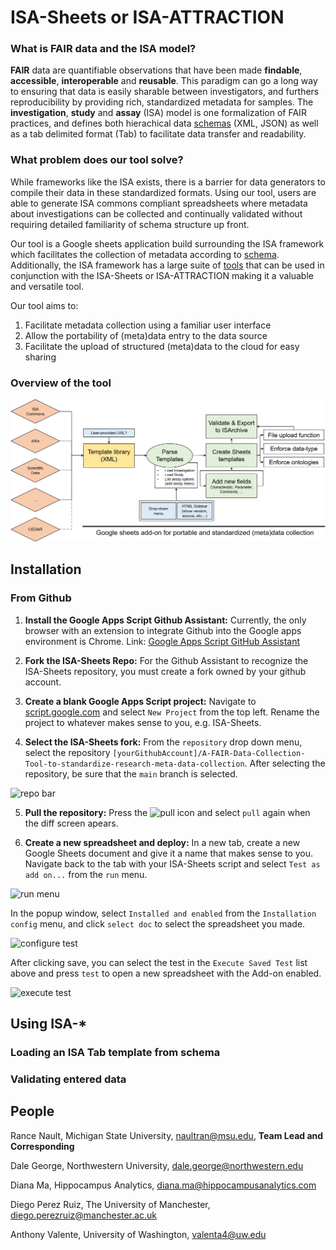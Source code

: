 # ISA-Sheets or ISA-ATTRACTION

### What is FAIR data and the ISA model?

**FAIR** data are quantifiable observations that have been made **findable**, **accessible**, **interoperable** and **reusable**.
This paradigm can go a long way to ensuring that data is easily sharable between investigators,
and furthers reproducibility by providing rich, standardized metadata for samples.
The **investigation**, **study** and **assay** (ISA) model is one formalization of FAIR practices,
and defines both hierachical data [schemas](https://isatools.readthedocs.io/en/latest/isamodel.html) (XML, JSON) as well as a tab delimited format (Tab)
to facilitate data transfer and readability.

### What problem does our tool solve?
While frameworks like the ISA exists, there is a barrier for data generators to compile their data in these standardized formats. Using our tool, users are able to generate ISA commons compliant spreadsheets where metadata about investigations can be collected and continually validated without requiring detailed familiarity of schema structure up front.

Our tool is a Google sheets application build surrounding the ISA framework which facilitates the collection of metadata according to 
[schema](https://github.com/ISA-tools/Configuration-Files/tree/master/isaconfig-default_v2015-07-02). Additionally, the ISA framework has a large suite of [tools](https://isa-tools.org/) that can be used in conjunction with the ISA-Sheets or ISA-ATTRACTION making it a valuable and versatile tool. 

Our tool aims to: 
1. Facilitate metadata collection using a familiar user interface
2. Allow the portability of (meta)data entry to the data source 
3. Facilitate the upload of structured (meta)data to the cloud for easy sharing

### Overview of the tool 

![workflow diagram](https://raw.githubusercontent.com/STRIDES-Codes/A-FAIR-Data-Collection-Tool-to-standardize-research-meta-data-collection/main/static/ISASheetsWorkflow.png)

## Installation

### From Github

1. **Install the Google Apps Script Github Assistant:** 
Currently, the only browser with an extension to integrate Github into the Google apps environment is Chrome. Link: [Google Apps Script GitHub Assistant](https://chrome.google.com/webstore/detail/google-apps-script-github/lfjcgcmkmjjlieihflfhjopckgpelofo?hl=en)

2. **Fork the ISA-Sheets Repo:**
For the Github Assistant to recognize the ISA-Sheets repository, you must create a fork owned by your github account.

3. **Create a blank Google Apps Script project:**
Navigate to [script.google.com](https://script.google.com/) and select `New Project` from the top left.
Rename the project to whatever makes sense to you, e.g. ISA-Sheets.

4. **Select the ISA-Sheets fork:**
From the `repository` drop down menu, select the repository 
`[yourGithubAccount]/A-FAIR-Data-Collection-Tool-to-standardize-research-meta-data-collection`.
After selecting the repository, be sure that the `main` branch is selected.

![repo bar](static/installation_github_repo_bar.png)

5. **Pull the repository:**
Press the ![pull](static/installation_github_pull_icon.png) icon and select `pull` again when the diff screen apears.

6. **Create a new spreadsheet and deploy:**
In a new tab, create a new Google Sheets document and give it a name that makes sense to you.
Navigate back to the tab with your ISA-Sheets script and select `Test as add on...` from the `run` menu.

![run menu](static/installation_github_run_menu.png)

In the popup window, select `Installed and enabled` from the `Installation config` menu,
and click `select doc` to select the spreadsheet you made.

![configure test](static/installation_github_configure_test.png)

After clicking save, you can select the test in the `Execute Saved Test` list above 
and press `test` to open a new spreadsheet with the Add-on enabled.

![execute test](static/installation_github_execute_test.png)


## Using ISA-*

### Loading an ISA Tab template from schema

### Validating entered data

## People

Rance Nault, Michigan State University, naultran@msu.edu, **Team Lead and Corresponding**

Dale George, Northwestern University, dale.george@northwestern.edu

Diana Ma, Hippocampus Analytics, diana.ma@hippocampusanalytics.com

Diego Perez Ruiz, The University of Manchester, diego.perezruiz@manchester.ac.uk

Anthony Valente, University of Washington, valenta4@uw.edu
